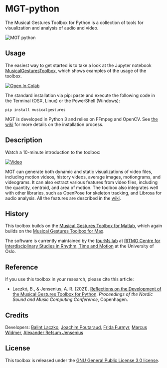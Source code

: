# MGT-python

The Musical Gestures Toolbox for Python is a collection of tools for visualization and analysis of audio and video.

![MGT python](https://raw.githubusercontent.com/fourMs/MGT-python/master/musicalgestures/documentation/figures/promo/ipython_example.gif)

## Usage

The easiest way to get started is to take a look at the Jupyter notebook [MusicalGesturesToolbox](https://github.com/fourMs/MGT-python/blob/master/musicalgestures/MusicalGesturesToolbox.ipynb), which shows examples of the usage of the toolbox.

[![Open In Colab](https://colab.research.google.com/assets/colab-badge.svg)](https://colab.research.google.com/github/fourMs/MGT-python/blob/master/musicalgestures/MusicalGesturesToolbox.ipynb)

The standard installation via pip: paste and execute the following code in the Terminal (OSX, Linux) or the PowerShell (Windows):

`pip install musicalgestures`

MGT is developed in Python 3 and relies on FFmpeg and OpenCV. See [the wiki](https://github.com/fourMs/MGT-python/wiki#installation) for more details on the installation process.

## Description

Watch a 10-minute introduction to the toolbox: 

[![Video](https://www.uio.no/ritmo/english/research/labs/fourms/software/musicalgesturestoolbox/mgt-python/video/nordicsmc2021-thumbnail.png)](https://youtu.be/tZVX_lDFrwc)

MGT can generate both dynamic and static visualizations of video files, including motion videos, history videos, average images, motiongrams, and videograms. It can also extract various features from video files, including the quantity, centroid, and area of motion. The toolbox also integrates well with other libraries, such as OpenPose for skeleton tracking, and Librosa for audio analysis. All the features are described in the [wiki](https://github.com/fourMs/MGT-python/wiki).


## History

This toolbox builds on the [Musical Gestures Toolbox for Matlab](https://github.com/fourMs/MGT-matlab/), which again builds on the [Musical Gestures Toolbox for Max](https://www.uio.no/ritmo/english/research/labs/fourms/software/musicalgesturestoolbox/mgt-max/).

The software is currently maintained by the [fourMs lab](https://github.com/fourMs) at [RITMO Centre for Interdisciplinary Studies in Rhythm, Time and Motion](https://www.uio.no/ritmo/english/) at the University of Oslo.

## Reference

If you use this toolbox in your research, please cite this article:

- Laczkó, B., & Jensenius, A. R. (2021). [Reflections on the Development of the Musical Gestures Toolbox for Python](https://nordicsmc.create.aau.dk/wp-content/NordicSMC/Nordic_SMC_2021_paper_38.pdf). *Proceedings of the Nordic Sound and Music Computing Conference*, Copenhagen.


## Credits

Developers: [Balint Laczko](https://github.com/balintlaczko), [Joachim Poutaraud](https://github.com/joachimpoutaraud), [Frida Furmyr](https://github.com/fridafu), [Marcus Widmer](https://github.com/marcuswidmer), [Alexander Refsum Jensenius](https://github.com/alexarje/)

## License

This toolbox is released under the [GNU General Public License 3.0 license](https://www.gnu.org/licenses/gpl-3.0.en.html).
